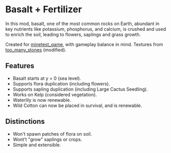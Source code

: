 # Basalt + Fertilizer
In this mod, basalt, one of the most common rocks on Earth, abundant in key nutrients like potassium, phosphorus, and calcium, is crushed and used to enrich the soil, leading to flowers, saplings and grass growth.

Created for [minetest_game](https://content.minetest.net/packages/Minetest/minetest_game/), with gameplay balance in mind. Textures from [too_many_stones](https://content.minetest.net/packages/JoeEnderman/too_many_stones/) (modified).

## Features
- Basalt starts at y = 0 (sea level).
- Supports flora duplication (including flowers).
- Supports sapling duplication (including Large Cactus Seedling).
- Works on Kelp (considered vegetation).
- Waterlily is now renewable.
- Wild Cotton can now be placed in survival, and is renewable.

## Distinctions
- Won't spawn patches of flora on soil.
- Wont't "grow" saplings or crops.
- Simple and extensible.
